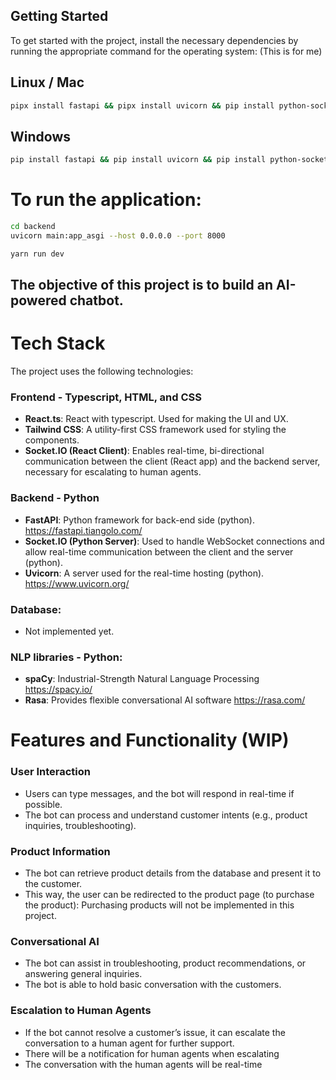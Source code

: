 ## Getting Started

To get started with the project, install the necessary dependencies by running the appropriate command for the operating system:
(This is for me)
## Linux / Mac

```sh
pipx install fastapi && pipx install uvicorn && pip install python-socketio && yarn install
```

## Windows

```sh
pip install fastapi && pip install uvicorn && pip install python-socketio
```
# To run the application:

```sh
cd backend
uvicorn main:app_asgi --host 0.0.0.0 --port 8000
```
```sh
yarn run dev
```
## The objective of this project is to build an AI-powered chatbot.

# Tech Stack

The project uses the following technologies:

### Frontend - Typescript, HTML, and CSS
- **React.ts**: React with typescript. Used for making the UI and UX.
- **Tailwind CSS**: A utility-first CSS framework used for styling the components.
- **Socket.IO (React Client)**: Enables real-time, bi-directional communication between the client (React app) and the backend server, necessary for escalating to human agents.

### Backend - Python
- **FastAPI**: Python framework for back-end side (python). https://fastapi.tiangolo.com/
- **Socket.IO (Python Server)**: Used to handle WebSocket connections and allow real-time communication between the client and the server (python).
- **Uvicorn**: A server used for the real-time hosting (python). https://www.uvicorn.org/

### Database: 
- Not implemented yet.

### NLP libraries - Python: 
- **spaCy**: Industrial-Strength Natural Language Processing https://spacy.io/
- **Rasa**: Provides flexible conversational AI software https://rasa.com/

# Features and Functionality (WIP)

### User Interaction
-	Users can type messages, and the bot will respond in real-time if possible.
-	The bot can process and understand customer intents (e.g., product inquiries, troubleshooting).

### Product Information
-	The bot can retrieve product details from the database and present it to the customer.
-   This way, the user can be redirected to the product page (to purchase the product): Purchasing products will not be implemented in this project.

### Conversational AI
-	The bot can assist in troubleshooting, product recommendations, or answering general inquiries.
-   The bot is able to hold basic conversation with the customers. 

### Escalation to Human Agents
-	If the bot cannot resolve a customer’s issue, it can escalate the conversation to a human agent for further support.
-   There will be a notification for human agents when escalating
-    The conversation with the human agents will be real-time